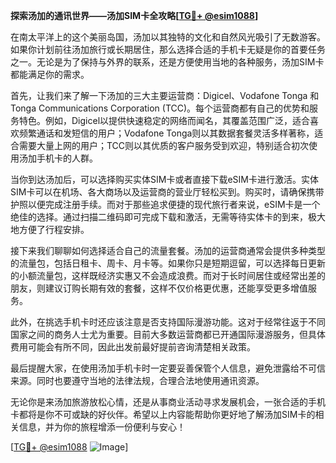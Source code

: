 **探索汤加的通讯世界——汤加SIM卡全攻略[[TG💪+ @esim1088](https://t.me/s/esim1088)]**

在南太平洋上的这个美丽岛国，汤加以其独特的文化和自然风光吸引了无数游客。如果你计划前往汤加旅行或长期居住，那么选择合适的手机卡无疑是你的首要任务之一。无论是为了保持与外界的联系，还是方便使用当地的各种服务，汤加SIM卡都能满足你的需求。

首先，让我们来了解一下汤加的三大主要运营商：Digicel、Vodafone Tonga 和 Tonga Communications Corporation (TCC)。每个运营商都有自己的优势和服务特色。例如，Digicel以提供快速稳定的网络而闻名，其覆盖范围广泛，适合喜欢频繁通话和发短信的用户；Vodafone Tonga则以其数据套餐灵活多样著称，适合需要大量上网的用户；TCC则以其优质的客户服务受到欢迎，特别适合初次使用汤加手机卡的人群。

当你到达汤加后，可以选择购买实体SIM卡或者直接下载eSIM卡进行激活。实体SIM卡可以在机场、各大商场以及运营商的营业厅轻松买到。购买时，请确保携带护照以便完成注册手续。而对于那些追求便捷的现代旅行者来说，eSIM卡是一个绝佳的选择。通过扫描二维码即可完成下载和激活，无需等待实体卡的到来，极大地方便了行程安排。

接下来我们聊聊如何选择适合自己的流量套餐。汤加的运营商通常会提供多种类型的流量包，包括日租卡、周卡、月卡等。如果你只是短期逗留，可以选择每日更新的小额流量包，这样既经济实惠又不会造成浪费。而对于长时间居住或经常出差的朋友，则建议订购长期有效的套餐，这样不仅价格更优惠，还能享受更多增值服务。

此外，在挑选手机卡时还应该注意是否支持国际漫游功能。这对于经常往返于不同国家之间的商务人士尤为重要。目前大多数运营商都已开通国际漫游服务，但具体费用可能会有所不同，因此出发前最好提前咨询清楚相关政策。

最后提醒大家，在使用汤加手机卡时一定要妥善保管个人信息，避免泄露给不可信来源。同时也要遵守当地的法律法规，合理合法地使用通讯资源。

无论你是来汤加旅游放松心情，还是从事商业活动寻求发展机会，一张合适的手机卡都将是你不可或缺的好伙伴。希望以上内容能帮助你更好地了解汤加SIM卡的相关信息，并为你的旅程增添一份便利与安心！

[[TG💪+ @esim1088](https://t.me/s/esim1088) ![Image](https://i.postimg.cc/4NQfJmqS/Snipaste-2025-05-13-00-14-12.png)]